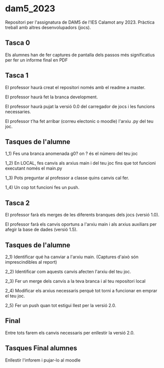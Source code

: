# dam5_2023
Repositori per l'assignatura de DAM5 de l'IES Calamot any 2023. Pràctica treball amb altres desenvolupadors (jocs).

## Tasca 0
Els alumnes han de fer captures de pantalla dels passos més significatius per fer un informe final en PDF

## Tasca 1
El professor haurà creat el repositori només amb el readme a master.

El professor haurà fet la branca development.

El professor haurà pujat la versió 0.0 del carregador de jocs i les funcions necessaries.

El professor t'ha fet arribar (correu electonic o moodle) l'arxiu .py del teu joc.

## Tasques de l'alumne
1_1) Fes una branca anomenada g0? on ? és el número del teu joc

1_2) En LOCAL, fes canvis als arxius main i del teu joc fins que tot funcioni executant només el main.py

1_3) Pots preguntar al professor a classe quins canvis cal fer.

1_4) Un cop tot funcioni fes un push.

## Tasca 2
El professor farà els merges de les diferents branques dels jocs (versió 1.0).

El professor farà els canvis oportuns a l'arxiu main i als arxius auxiliars per afegir la base de dades (versió 1.5).

## Tasques de l'alumne
2_1) Identificar qué ha canviar a l'arxiu main. (Captures d'això són imprescindibles al report)

2_2) Identificar com aquests canvis afecten l'arxiu del teu joc.

2_3) Fer un merge dels canvis a la teva branca i al teu repositori local

2_4) Modificar els arxius necessaris perquè tot torni a funcionar en emprar el teu joc.

2_5) Fer un push quan tot estigui llest per la versió 2.0.

## Final
Entre tots farem els canvis necessaris per enllestir la versió 2.0.

## Tasques Final alumnes
Enllestir l'inforem i pujar-lo al moodle
